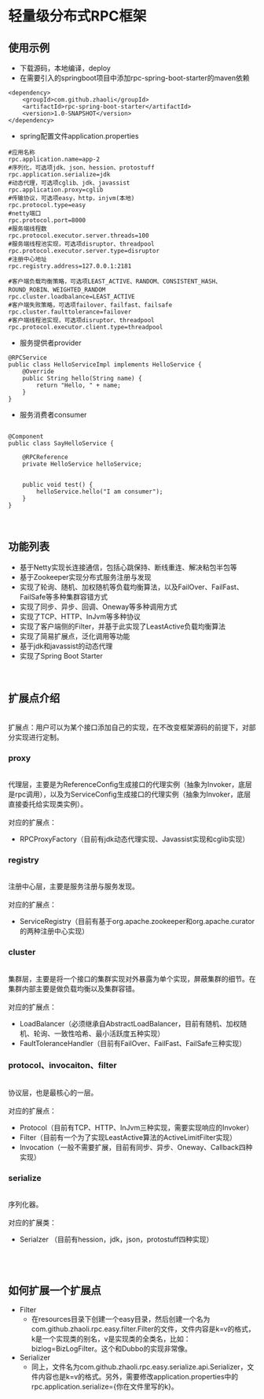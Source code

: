 # 轻量级分布式RPC框架

<a name="d089eb8a"></a>
## 使用示例
- 下载源码，本地编译，deploy
- 在需要引入的springboot项目中添加rpc-spring-boot-starter的maven依赖
```
<dependency>
	<groupId>com.github.zhaoli</groupId>
	<artifactId>rpc-spring-boot-starter</artifactId>
	<version>1.0-SNAPSHOT</version>
</dependency>
```


- spring配置文件application.properties



```
#应用名称 
rpc.application.name=app-2
#序列化，可选项jdk、json、hession、protostuff
rpc.application.serialize=jdk
#动态代理，可选项cglib、jdk、javassist
rpc.application.proxy=cglib
#传输协议，可选项easy，http，injvm(本地)
rpc.protocol.type=easy
#netty端口
rpc.protocol.port=8000
#服务端线程数
rpc.protocol.executor.server.threads=100
#服务端线程池实现，可选项disruptor、threadpool
rpc.protocol.executor.server.type=disruptor
#注册中心地址
rpc.registry.address=127.0.0.1:2181

#客户端负载均衡策略，可选项LEAST_ACTIVE、RANDOM、CONSISTENT_HASH、ROUND_ROBIN、WEIGHTED_RANDOM
rpc.cluster.loadbalance=LEAST_ACTIVE
#客户端失败策略，可选项failover、failfast、failsafe
rpc.cluster.faulttolerance=failover
#客户端线程池实现，可选项disruptor、threadpool
rpc.protocol.executor.client.type=threadpool
```


- 服务提供者provider
```
@RPCService
public class HelloServiceImpl implements HelloService {
    @Override
    public String hello(String name) {
        return "Hello, " + name;
    }
}
```


- 服务消费者consumer
```

@Component
public class SayHelloService {

    @RPCReference
    private HelloService helloService;


    public void test() {
        helloService.hello("I am consumer");
    }
}
```

<br />

<a name="WCP1z"></a>
## 功能列表


- 基于Netty实现长连接通信，包括心跳保持、断线重连、解决粘包半包等
- 基于Zookeeper实现分布式服务注册与发现
- 实现了轮询、随机、加权随机等负载均衡算法，以及FailOver、FailFast、FailSafe等多种集群容错方式
- 实现了同步、异步、回调、Oneway等多种调用方式
- 实现了TCP、HTTP、InJvm等多种协议
- 实现了客户端侧的Filter，并基于此实现了LeastActive负载均衡算法
- 实现了简易扩展点，泛化调用等功能
- 基于jdk和javassist的动态代理
- 实现了Spring Boot Starter


<br />

<a name="7fe8fe71"></a>
## 扩展点介绍

<br />扩展点：用户可以为某个接口添加自己的实现，在不改变框架源码的前提下，对部分实现进行定制。<br />

<a name="proxy"></a>
### proxy

<br />代理层，主要是为ReferenceConfig生成接口的代理实例（抽象为Invoker，底层是rpc调用），以及为ServiceConfig生成接口的代理实例（抽象为Invoker，底层直接委托给实现类实例）。<br />
<br />对应的扩展点：<br />

- RPCProxyFactory（目前有jdk动态代理实现、Javassist实现和cglib实现）



<a name="registry"></a>
### registry

<br />注册中心层，主要是服务注册与服务发现。<br />
<br />对应的扩展点：<br />

- ServiceRegistry（目前有基于org.apache.zookeeper和org.apache.curator的两种注册中心实现）



<a name="cluster"></a>
### cluster

<br />集群层，主要是将一个接口的集群实现对外暴露为单个实现，屏蔽集群的细节。在集群内部主要是做负载均衡以及集群容错。<br />
<br />对应的扩展点：<br />

- LoadBalancer（必须继承自AbstractLoadBalancer，目前有随机、加权随机、轮询、一致性哈希、最小活跃度五种实现）
- FaultToleranceHandler（目前有FailOver、FailFast、FailSafe三种实现）



<a name="f89764aa"></a>
### protocol、invocaiton、filter

<br />协议层，也是最核心的一层。<br />
<br />对应的扩展点：<br />

- Protocol（目前有TCP、HTTP、InJvm三种实现，需要实现响应的Invoker）
- Filter（目前有一个为了实现LeastActive算法的ActiveLimitFilter实现）
- Invocation（一般不需要扩展，目前有同步、异步、Oneway、Callback四种实现）



<a name="9b2674de"></a>
### serialize

<br />序列化器。<br />
<br />对应的扩展类：<br />

- Serialzer （目前有hession，jdk，json，protostuff四种实现）


<br />
<br />

<a name="26ef3c12"></a>
## 如何扩展一个扩展点


- Filter
  - 在resources目录下创建一个easy目录，然后创建一个名为com.github.zhaoli.rpc.easy.filter.Filter的文件，文件内容是k=v的格式，k是一个实现类的别名，v是实现类的全类名，比如：bizlog=BizLogFilter。这个和Dubbo的实现非常像。
- Serializer
  - 同上，文件名为com.github.zhaoli.rpc.easy.serialize.api.Serializer，文件内容也是k=v的格式。另外，需要修改application.properties中的rpc.application.serialize={你在文件里写的k}。
